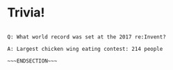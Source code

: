 <!SLIDE center noprint subsection>
# Trivia!

~~~SECTION:notes~~~

Q: What world record was set at the 2017 re:Invent?

A: Largest chicken wing eating contest: 214 people

~~~ENDSECTION~~~
